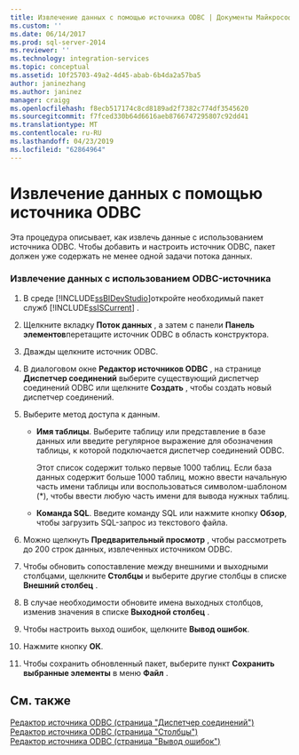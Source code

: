 ```yaml
---
title: Извлечение данных с помощью источника ODBC | Документы Майкрософт
ms.custom: ''
ms.date: 06/14/2017
ms.prod: sql-server-2014
ms.reviewer: ''
ms.technology: integration-services
ms.topic: conceptual
ms.assetid: 10f25703-49a2-4d45-abab-6b4da2a57ba5
author: janinezhang
ms.author: janinez
manager: craigg
ms.openlocfilehash: f8ecb517174c8cd8189ad2f7382c774df3545620
ms.sourcegitcommit: f7fced330b64d6616aeb8766747295807c92dd41
ms.translationtype: MT
ms.contentlocale: ru-RU
ms.lasthandoff: 04/23/2019
ms.locfileid: "62864964"
---
```

# <a name="extract-data-by-using-the-odbc-source"></a>Извлечение данных с помощью источника ODBC
  Эта процедура описывает, как извлечь данные с использованием источника ODBC. Чтобы добавить и настроить источник ODBC, пакет должен уже содержать не менее одной задачи потока данных.  
  
### <a name="to-extract-data-using-an-odbc-source"></a>Извлечение данных с использованием ODBC-источника  
  
1.  В среде [!INCLUDE[ssBIDevStudio](../../includes/ssbidevstudio-md.md)]откройте необходимый пакет служб [!INCLUDE[ssISCurrent](../../includes/ssiscurrent-md.md)] .  
  
2.  Щелкните вкладку **Поток данных** , а затем с панели **Панель элементов**перетащите источник ODBC в область конструктора.  
  
3.  Дважды щелкните источник ODBC.  
  
4.  В диалоговом окне **Редактор источников ODBC** , на странице **Диспетчер соединений** выберите существующий диспетчер соединений ODBC или щелкните **Создать** , чтобы создать новый диспетчер соединений.  
  
5.  Выберите метод доступа к данным.  
  
    -   **Имя таблицы**. Выберите таблицу или представление в базе данных или введите регулярное выражение для обозначения таблицы, к которой подключается диспетчер соединений ODBC.  
  
         Этот список содержит только первые 1000 таблиц. Если база данных содержит больше 1000 таблиц, можно ввести начальную часть имени таблицы или воспользоваться символом-шаблоном (*), чтобы ввести любую часть имени для вывода нужных таблиц.  
  
    -   **Команда SQL**. Введите команду SQL или нажмите кнопку **Обзор**, чтобы загрузить SQL-запрос из текстового файла.  
  
6.  Можно щелкнуть **Предварительный просмотр** , чтобы рассмотреть до 200 строк данных, извлеченных источником ODBC.  
  
7.  Чтобы обновить сопоставление между внешними и выходными столбцами, щелкните **Столбцы** и выберите другие столбцы в списке **Внешний столбец** .  
  
8.  В случае необходимости обновите имена выходных столбцов, изменив значения в списке **Выходной столбец** .  
  
9. Чтобы настроить выход ошибок, щелкните **Вывод ошибок**.  
  
10. Нажмите кнопку **ОК**.  
  
11. Чтобы сохранить обновленный пакет, выберите пункт **Сохранить выбранные элементы** в меню **Файл** .  
  
## <a name="see-also"></a>См. также  
 [Редактор источника ODBC (страница "Диспетчер соединений")](../odbc-source-editor-connection-manager-page.md)   
 [Редактор источника ODBC (страница "Столбцы")](../odbc-source-editor-columns-page.md)   
 [Редактор источника ODBC (страница "Вывод ошибок")](../odbc-source-editor-error-output-page.md)  
  
  
